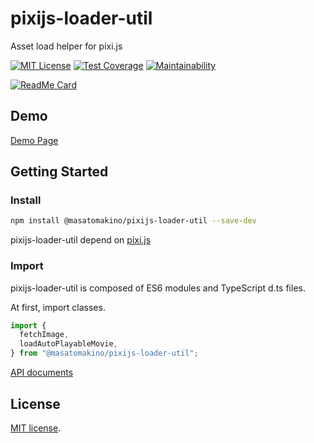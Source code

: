 # pixijs-loader-util

Asset load helper for pixi.js

[![MIT License](http://img.shields.io/badge/license-MIT-blue.svg?style=flat)](LICENSE)
[![Test Coverage](https://api.codeclimate.com/v1/badges/e1436df54e3d2b518c2e/test_coverage)](https://codeclimate.com/github/MasatoMakino/pixijs-loader-util/test_coverage)
[![Maintainability](https://api.codeclimate.com/v1/badges/e1436df54e3d2b518c2e/maintainability)](https://codeclimate.com/github/MasatoMakino/pixijs-loader-util/maintainability)

[![ReadMe Card](https://github-readme-stats.vercel.app/api/pin/?username=MasatoMakino&repo=pixijs-loader-util)](https://github.com/MasatoMakino/pixijs-loader-util)

## Demo

[Demo Page](https://masatomakino.github.io/pixijs-loader-util/demo/)

## Getting Started

### Install

```bash
npm install @masatomakino/pixijs-loader-util --save-dev
```

pixijs-loader-util depend on [pixi.js](https://github.com/pixijs/pixi.js)

### Import

pixijs-loader-util is composed of ES6 modules and TypeScript d.ts files.

At first, import classes.

```js
import {
  fetchImage,
  loadAutoPlayableMovie,
} from "@masatomakino/pixijs-loader-util";
```

[API documents](https://masatomakino.github.io/pixijs-loader-util/api/)

## License

[MIT license](LICENSE).
